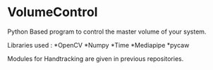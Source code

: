 # VolumeControl

Python Based program to control the master volume of your system.

Libraries used :
*OpenCV
*Numpy
*Time
*Mediapipe
*pycaw

Modules for Handtracking are given in previous repositories.
